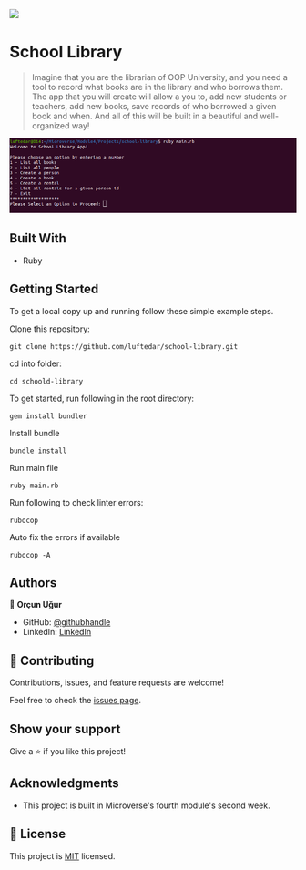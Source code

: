 ![](https://img.shields.io/badge/Microverse-blueviolet)

# School Library

> Imagine that you are the librarian of OOP University, and you need a tool to record what books are in the library and who borrows them. The app that you will create will allow a you to, add new students or teachers, add new books, save records of who borrowed a given book and when. And all of this will be built in a beautiful and well-organized way!

![screenshot](./app_screenshot.png)

## Built With

- Ruby

## Getting Started


To get a local copy up and running follow these simple example steps.

Clone this repository:

```
git clone https://github.com/luftedar/school-library.git
```


cd into folder:

```
cd schoold-library
```

To get started, run following in the root directory:

```
gem install bundler
```

Install bundle

```
bundle install
```

Run main file
```
ruby main.rb
```

Run following to check linter errors:

```
rubocop
```

Auto fix the errors if available

```
rubocop -A
```


## Authors

👤 **Orçun Uğur**

- GitHub: [@githubhandle](https://github.com/luftedar)
- LinkedIn: [LinkedIn](https://www.linkedin.com/in/orcunugur)

## 🤝 Contributing

Contributions, issues, and feature requests are welcome!

Feel free to check the [issues page](../../issues/).

## Show your support

Give a ⭐️ if you like this project!

## Acknowledgments

- This project is built in Microverse's fourth module's second week.

## 📝 License

This project is [MIT](./MIT.md) licensed.
